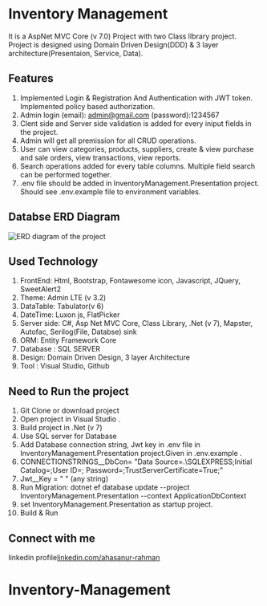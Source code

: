 # Inventory Management 

It is a AspNet MVC Core (v 7.0) Project with two Class lIbrary project. Project is designed using Domain Driven Design(DDD) & 3 layer architecture(Presentaion, Service, Data).

## Features

1. Implemented Login & Registration And Authentication with JWT token. Implemented policy based authorization.
2. Admin login (email): admin@gmail.com (password):1234567
3. Clent side and Server side validation is added for every iniput fields in the project.
3. Admin will get all premission for all CRUD operations.
4. User can view categories, products, suppliers, create & view purchase and sale orders, view transactions, view reports.
5. Search operations added for every table columns. Multiple field search can be performed together.
6. .env file should be added in InventoryManagement.Presentation project. Should see .env.example file to environment variables.

## Databse ERD Diagram
![ERD diagram of the project](https://drive.google.com/file/d/1_XF60hR9rEJbLodYqsDxf-0s7_GZSOSf/view?usp=sharing)

## Used Technology
1. FrontEnd: Html, Bootstrap, Fontawesome icon, Javascript, JQuery, SweetAlert2
2. Theme: Admin LTE (v 3.2) 
3. DataTable: Tabulator(v 6) 
4. DateTime: Luxon js, FlatPicker
5. Server side: C#, Asp Net MVC Core, Class Library, .Net (v 7), Mapster, Autofac, Serilog(File, Databse) sink
6. ORM: Entity Framework Core
7. Database : SQL SERVER
8. Design: Domain Driven Design, 3 layer Architecture
9. Tool : Visual Studio, Github


## Need to Run the project
 1. Git Clone or download project
 2. Open project in Visual Studio . 
 3. Build project in .Net (v 7)
 4. Use SQL server for Database
 5. Add Database connection string, Jwt key in .env file in InventoryManagement.Presentation project.Given in .env.example .
 6. CONNECTIONSTRINGS__DbCon= "Data Source=.\\SQLEXPRESS;Initial Catalog=;User ID=; Password=;TrustServerCertificate=True;"
 7. Jwt__Key = " " (any string)
 8. Run Migration: dotnet ef database update --project InventoryManagement.Presentation --context ApplicationDbContext
 9. set InventoryManagement.Presentation as startup project.
 8. Build & Run


## Connect with me

linkedin profile[linkedin.com/ahasanur-rahman](https://www.linkedin.com/in/ahasanur-rahman-a10925202/)


# Inventory-Management